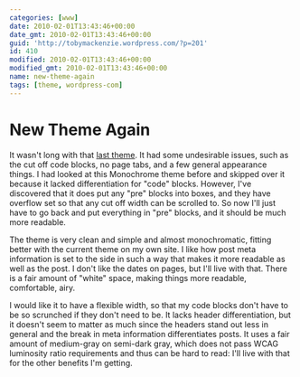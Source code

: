 ```yaml
---
categories: [www]
date: 2010-02-01T13:43:46+00:00
date_gmt: 2010-02-01T13:43:46+00:00
guid: 'http://tobymackenzie.wordpress.com/?p=201'
id: 410
modified: 2010-02-01T13:43:46+00:00
modified_gmt: 2010-02-01T13:43:46+00:00
name: new-theme-again
tags: [theme, wordpress-com]
---
```


New Theme Again
===============

It wasn't long with that [last theme](https://tobymackenzie.com/blog/2010/01/15/new-wordpress-com-theme/).  It had some undesirable issues, such as the cut off code blocks, no page tabs, and a few general appearance things.  I had looked at this Monochrome theme before and skipped over it because it lacked differentiation for "code" blocks.  However, I've discovered that it does put any "pre" blocks into boxes, and they have overflow set so that any cut off width can be scrolled to.  So now I'll just have to go back and put everything in "pre" blocks, and it should be much more readable.

The theme is very clean and simple and almost monochromatic, fitting better with the current theme on my own site.  I like how post meta information is set to the side in such a way that makes it more readable as well as the post.  I don't like the dates on pages, but I'll live with that.  There is a fair amount of "white" space, making things more readable, comfortable, airy.

I would like it to have a flexible width, so that my code blocks don't have to be so scrunched if they don't need to be.  It lacks header differentiation, but it doesn't seem to matter as much since the headers stand out less in general and the break in meta information differentiates posts.  It uses a fair amount of medium-gray on semi-dark gray, which does not pass WCAG luminosity ratio requirements and thus can be hard to read:  I'll live with that for the other benefits I'm getting.
